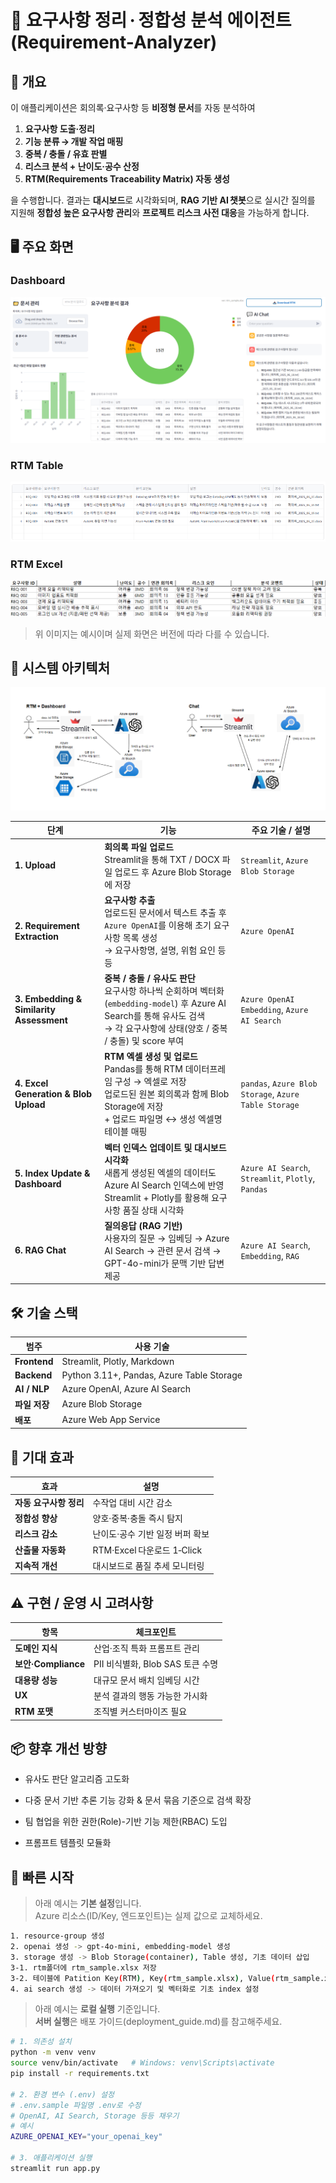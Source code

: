 # 📁 요구사항 정리 · 정합성 분석 에이전트 (Requirement-Analyzer)
## 🔎 개요

이 애플리케이션은 회의록·요구사항 등 **비정형 문서**를 자동 분석하여

1. **요구사항 도출·정리**  
2. **기능 분류 → 개발 작업 매핑**  
3. **중복 / 충돌 / 유효 판별**  
4. **리스크 분석 + 난이도·공수 산정**  
5. **RTM(Requirements Traceability Matrix) 자동 생성**  

을 수행합니다. 결과는 **대시보드**로 시각화되며, **RAG 기반 AI 챗봇**으로 실시간 질의를 지원해 **정합성 높은 요구사항 관리**와 **프로젝트 리스크 사전 대응**을 가능하게 합니다.

## 🖥️ 주요 화면

### Dashboard
![Dashboard 예시](./data/dashboard.png)

### RTM Table
![Table 예시](./data/rtm_table.png)

### RTM Excel
![Excel 예시](./data/rtm_excel.png)

> 위 이미지는 예시이며 실제 화면은 버전에 따라 다를 수 있습니다.

## 🧱 시스템 아키텍처

![아키텍처 다이어그램](./data/architecture.png)

| 단계                                       | 기능                                                                                                                                       | 주요 기술 / 설명                                                          |
| ---------------------------------------- | ---------------------------------------------------------------------------------------------------------------------------------------- | ------------------------------------------------------------------- |
| **1. Upload**                            | **회의록 파일 업로드**<br>Streamlit을 통해 TXT / DOCX 파일 업로드 후 Azure Blob Storage에 저장                                                         | `Streamlit`, `Azure Blob Storage`                                   |
| **2. Requirement Extraction**            | **요구사항 추출**<br>업로드된 문서에서 텍스트 추출 후 `Azure OpenAI`를 이용해 초기 요구사항 목록 생성<br>→ 요구사항명, 설명, 위험 요인 등등                                               | `Azure OpenAI`                   |
| **3. Embedding & Similarity Assessment** | **중복 / 충돌 / 유사도 판단**<br>요구사항 하나씩 순회하며 벡터화 (`embedding-model`) 후 Azure AI Search를 통해 유사도 검색<br>→ 각 요구사항에 상태(양호 / 중복 / 충돌) 및 score 부여 | `Azure OpenAI Embedding`, `Azure AI Search`                         |
| **4. Excel Generation & Blob Upload**    | **RTM 엑셀 생성 및 업로드**<br>Pandas를 통해 RTM 데이터프레임 구성 → 엑셀로 저장<br>업로드된 원본 회의록과 함께 Blob Storage에 저장<br>+ 업로드 파일명 ↔ 생성 엑셀명 테이블 매핑                | `pandas`, `Azure Blob Storage`, `Azure Table Storage` |
| **5. Index Update & Dashboard**          | **벡터 인덱스 업데이트 및 대시보드 시각화**<br>새롭게 생성된 엑셀의 데이터도 Azure AI Search 인덱스에 반영<br>Streamlit + Plotly를 활용해 요구사항 품질 상태 시각화                         | `Azure AI Search`, `Streamlit`, `Plotly`, `Pandas`                  |
| **6. RAG Chat**                          | **질의응답 (RAG 기반)**<br>사용자의 질문 → 임베딩 → Azure AI Search → 관련 문서 검색 → GPT-4o-mini가 문맥 기반 답변 제공                                               | `Azure AI Search`, `Embedding`, `RAG`             |


## 🛠️ 기술 스택

| 범주 | 사용 기술 |
| --- | --- |
| **Frontend** | Streamlit, Plotly, Markdown |
| **Backend** | Python 3.11+, Pandas, Azure Table Storage |
| **AI / NLP** | Azure OpenAI, Azure AI Search |
| **파일 저장** | Azure Blob Storage |
| **배포** | Azure Web App Service |

## 🎯 기대 효과
| 효과             | 설명                     |
| -------------- | ---------------------- |
| **자동 요구사항 정리** | 수작업 대비 시간 감소        |
| **정합성 향상**     | 양호·중복·충돌 즉시 탐지            |
| **리스크 감소**     | 난이도·공수 기반 일정 버퍼 확보     |
| **산출물 자동화**    | RTM·Excel 다운로드 1‑Click |
| **지속적 개선**     | 대시보드로 품질 추세 모니터링       |

## ⚠️ 구현 / 운영 시 고려사항
| 항목                | 체크포인트                    |
| ----------------- | ------------------------ |
| **도메인 지식**        | 산업·조직 특화 프롬프트 관리         |
| **보안·Compliance** | PII 비식별화, Blob SAS 토큰 수명 |
| **대용량 성능**        | 대규모 문서 배치 임베딩 시간         |
| **UX**            | 분석 결과의 행동 가능한 가시화      |
| **RTM 포맷**        | 조직별 커스터마이즈 필요            |

## 📦 향후 개선 방향
-  유사도 판단 알고리즘 고도화

-  다중 문서 기반 추론 기능 강화 & 문서 묶음 기준으로 검색 확장

-  팀 협업을 위한 권한(Role)-기반 기능 제한(RBAC) 도입

-  프롬프트 템플릿 모듈화

## 🚀 빠른 시작
> 아래 예시는 **기본 설정**입니다.  
> Azure 리소스(ID/Key, 엔드포인트)는 실제 값으로 교체하세요.

```bash
1. resource-group 생성
2. openai 생성 -> gpt-4o-mini, embedding-model 생성
3. storage 생성 -> Blob Storage(container), Table 생성, 기초 데이터 삽입
3-1. rtm폴더에 rtm_sample.xlsx 저장
3-2. 테이블에 Patition Key(RTM), Key(rtm_sample.xlsx), Value(rtm_sample.xlsx) 저장
4. ai search 생성 -> 데이터 가져오기 및 벡터화로 기초 index 설정
```

> 아래 예시는 **로컬 실행** 기준입니다.  
**서버 실행**은 배포 가이드(deployment_guide.md)를 참고해주세요.
```bash
# 1. 의존성 설치
python -m venv venv
source venv/bin/activate   # Windows: venv\Scripts\activate
pip install -r requirements.txt

# 2. 환경 변수 (.env) 설정
# .env.sample 파일명 .env로 수정
# OpenAI, AI Search, Storage 등등 채우기
# 예시
AZURE_OPENAI_KEY="your_openai_key"

# 3. 애플리케이션 실행
streamlit run app.py
```
